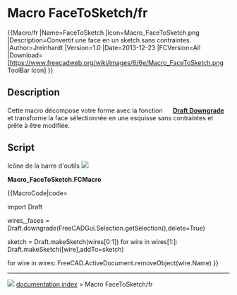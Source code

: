 # Macro FaceToSketch/fr
{{Macro/fr
|Name=FaceToSketch
|Icon=Macro_FaceToSketch.png
|Description=Convertit une face en un sketch sans contraintes.
|Author=Jreinhardt
|Version=1.0
|Date=2013-12-23
|FCVersion=All
|Download=[https://www.freecadweb.org/wiki/images/6/6e/Macro_FaceToSketch.png ToolBar Icon]
}}

## Description

Cette macro décompose votre forme avec la fonction **<img src="images/Draft_Downgrade.svg" width=16px> [Draft Downgrade](Draft_Downgrade/fr.md)** et transforme la face sélectionnée en une esquisse sans contraintes et prête à être modifiée.

## Script

Icône de la barre d\'outils ![](images/Macro_FaceToSketch.png )

**Macro\_FaceToSketch.FCMacro**


{{MacroCode|code=

import Draft
  
wires,_faces = Draft.downgrade(FreeCADGui.Selection.getSelection(),delete=True)
  
sketch = Draft.makeSketch(wires[0:1])
for wire in wires[1:]:
    Draft.makeSketch([wire],addTo=sketch)
  
for wire in wires:
    FreeCAD.ActiveDocument.removeObject(wire.Name)
}}



---
![](images/Right_arrow.png) [documentation index](../README.md) > Macro FaceToSketch/fr
